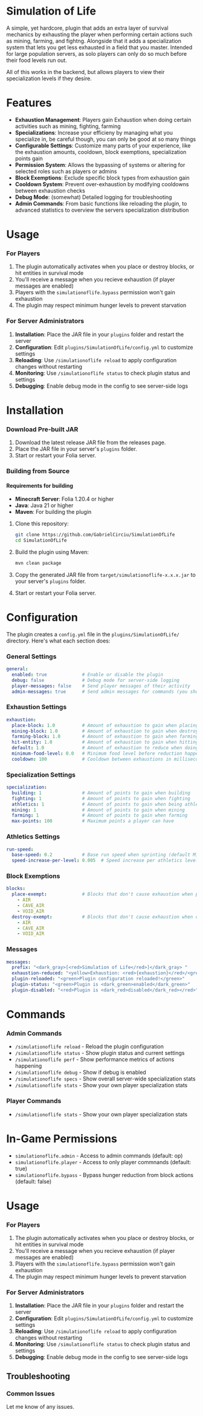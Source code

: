 # Simulation of Life  

A simple, yet hardcore, plugin that adds an extra layer of survival mechanics by exhausting the player when performing certain actions such as mining, farming, and fightng. Alongside that it adds a specialization system that lets you get less exhausted in a field that you master. Intended for large population servers, as solo players can only do so much before their food levels run out.

All of this works in the backend, but allows players to view their specialization levels if they desire.

# Features

- **Exhaustion Management**: Players gain Exhaustion when doing certain activities such as mining, fighting, farming
- **Specializations**: Increase your efficieny by managing what you specialize in, be careful though, you can only be good at so many things
- **Configurable Settings**: Customize many parts of your experience, like the exhaustion amounts, cooldown, block exemptions, specialization points gain
- **Permission System**: Allows the bypassing of systems or altering for selected roles such as players or admins
- **Block Exemptions**: Exclude specific block types from exhaustion gain
- **Cooldown System**: Prevent over-exhaustion by modifying cooldowns between exhaustion checks
- **Debug Mode**: (somewhat) Detailed logging for troubleshooting
- **Admin Commands**: From basic functions like reloading the plugin, to advanced statistics to overview the servers specialization distribution

# Usage

### For Players

1. The plugin automatically activates when you place or destroy blocks, or hit entities in survival mode
2. You'll receive a message when you recieve exhaustion (if player messages are enabled)
3. Players with the `simulationoflife.bypass` permission won't gain exhaustion
4. The plugin may respect minimum hunger levels to prevent starvation

### For Server Administrators

1. **Installation**: Place the JAR file in your `plugins` folder and restart the server
2. **Configuration**: Edit `plugins/SimulationOfLife/config.yml` to customize settings
3. **Reloading**: Use `/simulationoflife reload` to apply configuration changes without restarting
4. **Monitoring**: Use `/simulationoflife status` to check plugin status and settings
5. **Debugging**: Enable debug mode in the config to see server-side logs

# Installation

### Download Pre-built JAR

1. Download the latest release JAR file from the releases page.
2. Place the JAR file in your server's `plugins` folder.
3. Start or restart your Folia server.

### Building from Source

#### Requirements for building

- **Minecraft Server**: Folia 1.20.4 or higher
- **Java**: Java 21 or higher
- **Maven**: For building the plugin

1. Clone this repository:
   ```bash
   git clone https://github.com/GabrielCirciu/SimulationOfLife
   cd SimulationOfLife
   ```

2. Build the plugin using Maven:
   ```bash
   mvn clean package
   ```

3. Copy the generated JAR file from `target/simulationoflife-x.x.x.jar` to your server's `plugins` folder.

4. Start or restart your Folia server.

# Configuration

The plugin creates a `config.yml` file in the `plugins/SimulationOfLife/` directory. Here's what each section does:

### General Settings

```yaml
general:
  enabled: true             # Enable or disable the plugin
  debug: false              # Debug mode for server-side logging
  player-messages: false    # Send player messages of their activity
  admin-messages: true      # Send admin messages for commands (you shouldn't set this to false :) )
```

### Exhaustion Settings

```yaml
exhaustion:
  place-block: 1.0          # Amount of exhaustion to gain when placing a block (0.0 - 20.0)
  mining-block: 1.0         # Amount of exhaustion to gain when destroying a block (0.0 - 20.0)
  farming-block: 1.0        # Amount of exhaustion to gain when farming a block (0.0 - 20.0)
  hit-entity: 1.0           # Amount of exhaustion to gain when hitting entities (0.0 - 20.0)
  default: 1.0              # Amount of exhaustion to reduce when doing a default action (0.0 - 20.0)
  minimum-food-level: 0.0   # Minimum food level before reduction happens (prevents starvation at >0)
  cooldown: 100             # Cooldown between exhaustions in milliseconds (0 = no cooldown)
```

### Specialization Settings

```yaml
specialization:
  building: 1               # Amount of points to gain when building
  fighting: 1               # Amount of points to gain when fighting
  athletics: 1              # Amount of points to gain when being athletic
  mining: 1                 # Amount of points to gain when mining
  farming: 1                # Amount of points to gain when farming
  max-points: 100           # Maximum points a player can have
```

### Athletics Settings

```yaml
run-speed:
  base-speed: 0.2           # Base run speed when sprinting (default Minecraft sprint speed is ~0.2)
  speed-increase-per-level: 0.005  # Speed increase per athletics level (0.01 = 1% increase per level)
```

### Block Exemptions

```yaml
blocks:
  place-exempt:             # Blocks that don't cause exhaustion when placed
    - AIR
    - CAVE_AIR
    - VOID_AIR
  destroy-exempt:           # Blocks that don't cause exhaustion when destroyed
    - AIR
    - CAVE_AIR
    - VOID_AIR
```

### Messages

```yaml
messages:
  prefix: "<dark_gray>[<red>Simulation of Life</red>]</dark_gray> "
  exhaustion-reduced: "<yellow>Exhaustion: <red>{exhaustion}</red>/<green>4</green></yellow>"
  plugin-reloaded: "<green>Plugin configuration reloaded!</green>"
  plugin-status: "<green>Plugin is <dark_green>enabled</dark_green>"
  plugin-disabled: "<red>Plugin is <dark_red>disabled</dark_red></red>" 
```

# Commands

### Admin Commands

- `/simulationoflife reload` - Reload the plugin configuration
- `/simulationoflife status` - Show plugin status and current settings
- `/simulationoflife perf`   - Show performance metrics of actions happening
- `/simulationoflife debug`  - Show if debug is enabled
- `/simulationoflife specs`  - Show overall server-wide specialization stats
- `/simulationoflife stats`  - Show your own player specialization stats

### Player Commands

- `/simulationoflife stats`  - Show your own player specialization stats

# In-Game Permissions

- `simulationoflife.admin`    - Access to admin commands (default: op)
- `simulationoflife.player`   - Access to only player commnands (default: true)
- `simulationoflife.bypass`  - Bypass hunger reduction from block actions (default: false)

# Usage

### For Players

1. The plugin automatically activates when you place or destroy blocks, or hit entities in survival mode
2. You'll receive a message when you recieve exhaustion (if player messages are enabled)
3. Players with the `simulationoflife.bypass` permission won't gain exhaustion
4. The plugin may respect minimum hunger levels to prevent starvation

### For Server Administrators

1. **Installation**: Place the JAR file in your `plugins` folder and restart the server
2. **Configuration**: Edit `plugins/SimulationOfLife/config.yml` to customize settings
3. **Reloading**: Use `/simulationoflife reload` to apply configuration changes without restarting
4. **Monitoring**: Use `/simulationoflife status` to check plugin status and settings
5. **Debugging**: Enable debug mode in the config to see server-side logs

## Troubleshooting

### Common Issues

Let me know of any issues.
